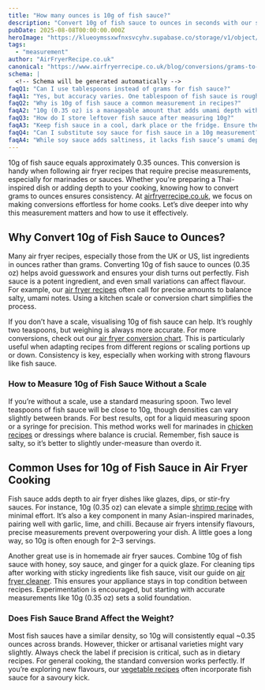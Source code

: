 ```yaml
---
title: "How many ounces is 10g of fish sauce?"
description: "Convert 10g of fish sauce to ounces in seconds with our simple guide. Perfect for air fryer recipes and precise measurements every time."
pubDate: 2025-08-08T00:00:00.000Z
heroImage: "https://klueoymssxwfnxsvcyhv.supabase.co/storage/v1/object/public/Shmucket/10g-fish-sauce-to-ounces.webp"
tags:
  - "measurement"
author: "AirFryerRecipe.co.uk"
canonical: "https://www.airfryerrecipe.co.uk/blog/conversions/grams-to-ounces/10g-fish-sauce-to-ounces"
schema: |
  <!-- Schema will be generated automatically -->
faqQ1: "Can I use tablespoons instead of grams for fish sauce?"
faqA1: "Yes, but accuracy varies. One tablespoon of fish sauce is roughly 15g, so 10g would be about two-thirds of a tablespoon. For precise measurements, especially in air fryer recipes, a kitchen scale or our conversion chart is best."
faqQ2: "Why is 10g of fish sauce a common measurement in recipes?"
faqA2: "10g (0.35 oz) is a manageable amount that adds umami depth without overwhelming a dish. It’s ideal for marinades or sauces serving 2–3 people, making it a practical standard in many air fryer recipes."
faqQ3: "How do I store leftover fish sauce after measuring 10g?"
faqA3: "Keep fish sauce in a cool, dark place or the fridge. Ensure the lid is tightly sealed to maintain freshness. It lasts for years but may darken over time—this doesn’t affect quality."
faqQ4: "Can I substitute soy sauce for fish sauce in a 10g measurement?"
faqA4: "While soy sauce adds saltiness, it lacks fish sauce’s umami depth. If substituting, use slightly less soy sauce (about 8g) and add a pinch of sugar or lime juice to balance flavours."
---
```

<p>10g of fish sauce equals approximately 0.35 ounces. This conversion is handy when following air fryer recipes that require precise measurements, especially for marinades or sauces. Whether you're preparing a Thai-inspired dish or adding depth to your cooking, knowing how to convert grams to ounces ensures consistency. At <a href=https://www.airfryerrecipe.co.uk>airfryerrecipe.co.uk</a>, we focus on making conversions effortless for home cooks. Let’s dive deeper into why this measurement matters and how to use it effectively.</p>

<h2>Why Convert 10g of Fish Sauce to Ounces?</h2>  
<p>Many air fryer recipes, especially those from the UK or US, list ingredients in ounces rather than grams. Converting 10g of fish sauce to ounces (0.35 oz) helps avoid guesswork and ensures your dish turns out perfectly. Fish sauce is a potent ingredient, and even small variations can affect flavour. For example, our <a href=https://www.airfryerrecipe.co.uk/recipes>air fryer recipes</a> often call for precise amounts to balance salty, umami notes. Using a kitchen scale or conversion chart simplifies the process.</p>  

<p>If you don’t have a scale, visualising 10g of fish sauce can help. It’s roughly two teaspoons, but weighing is always more accurate. For more conversions, check out our <a href=https://www.airfryerrecipe.co.uk/air-fryer-conversion-chart>air fryer conversion chart</a>. This is particularly useful when adapting recipes from different regions or scaling portions up or down. Consistency is key, especially when working with strong flavours like fish sauce.</p>  

<h3>How to Measure 10g of Fish Sauce Without a Scale</h3>  
<p>If you’re without a scale, use a standard measuring spoon. Two level teaspoons of fish sauce will be close to 10g, though densities can vary slightly between brands. For best results, opt for a liquid measuring spoon or a syringe for precision. This method works well for marinades in <a href=https://www.airfryerrecipe.co.uk/recipe-category/chicken>chicken recipes</a> or dressings where balance is crucial. Remember, fish sauce is salty, so it’s better to slightly under-measure than overdo it.</p>  

<h2>Common Uses for 10g of Fish Sauce in Air Fryer Cooking</h2>  
<p>Fish sauce adds depth to air fryer dishes like glazes, dips, or stir-fry sauces. For instance, 10g (0.35 oz) can elevate a simple <a href=https://www.airfryerrecipe.co.uk/recipe-category/shrimp>shrimp recipe</a> with minimal effort. It’s also a key component in many Asian-inspired marinades, pairing well with garlic, lime, and chilli. Because air fryers intensify flavours, precise measurements prevent overpowering your dish. A little goes a long way, so 10g is often enough for 2–3 servings.</p>  

<p>Another great use is in homemade air fryer sauces. Combine 10g of fish sauce with honey, soy sauce, and ginger for a quick glaze. For cleaning tips after working with sticky ingredients like fish sauce, visit our guide on <a href=https://www.airfryerrecipe.co.uk/air-fryer-cleaner>air fryer cleaner</a>. This ensures your appliance stays in top condition between recipes. Experimentation is encouraged, but starting with accurate measurements like 10g (0.35 oz) sets a solid foundation.</p>  

<h3>Does Fish Sauce Brand Affect the Weight?</h3>  
<p>Most fish sauces have a similar density, so 10g will consistently equal ~0.35 ounces across brands. However, thicker or artisanal varieties might vary slightly. Always check the label if precision is critical, such as in dietary recipes. For general cooking, the standard conversion works perfectly. If you’re exploring new flavours, our <a href=https://www.airfryerrecipe.co.uk/recipe-category/vegetables>vegetable recipes</a> often incorporate fish sauce for a savoury kick.</p>
